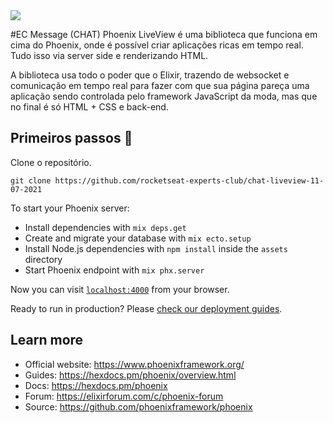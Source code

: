 <img src="https://storage.googleapis.com/golden-wind/experts-club/capa-github.svg" />

#EC Message (CHAT)
Phoenix LiveView é uma biblioteca que funciona em cima do Phoenix, onde é possível criar aplicações ricas em tempo real. Tudo isso via server side e renderizando HTML.

A biblioteca usa todo o poder que o Elixir, trazendo de websocket e comunicação em tempo real para fazer com que sua página pareça uma aplicação sendo controlada pelo framework JavaScript da moda, mas que no final é só HTML + CSS e back-end.

## Primeiros passos 🏁

Clone o repositório.

```terminal
git clone https://github.com/rocketseat-experts-club/chat-liveview-11-07-2021
```

To start your Phoenix server:

  * Install dependencies with `mix deps.get`
  * Create and migrate your database with `mix ecto.setup`
  * Install Node.js dependencies with `npm install` inside the `assets` directory
  * Start Phoenix endpoint with `mix phx.server`

Now you can visit [`localhost:4000`](http://localhost:4000) from your browser.

Ready to run in production? Please [check our deployment guides](https://hexdocs.pm/phoenix/deployment.html).

## Learn more

  * Official website: https://www.phoenixframework.org/
  * Guides: https://hexdocs.pm/phoenix/overview.html
  * Docs: https://hexdocs.pm/phoenix
  * Forum: https://elixirforum.com/c/phoenix-forum
  * Source: https://github.com/phoenixframework/phoenix
